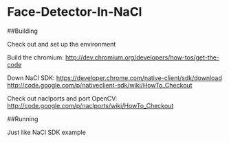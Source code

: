 Face-Detector-In-NaCl
=====================

##Building

Check out and set up the environment

Build the chromium:
http://dev.chromium.org/developers/how-tos/get-the-code

Down NaCl SDK: 
https://developer.chrome.com/native-client/sdk/download
http://code.google.com/p/nativeclient-sdk/wiki/HowTo_Checkout

Check out naclports and port OpenCV:
http://code.google.com/p/naclports/wiki/HowTo_Checkout


##Running

Just like NaCl SDK example
